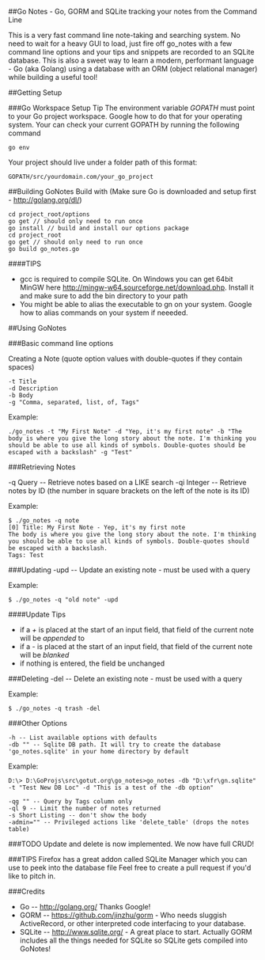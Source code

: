 ##Go Notes - Go, GORM and SQLite tracking your notes from the Command Line

This is a very fast command line note-taking and searching system.
No need to wait for a heavy GUI to load, just fire off go_notes with a few command line options and your tips and snippets are recorded to an SQLite database. This is also a sweet way to learn a modern, performant language - Go (aka Golang) using a database with an ORM (object relational manager) while building a useful tool!

##Getting Setup

###Go Workspace Setup Tip
The environment variable *GOPATH* must point to your Go project workspace. Google how to do that for your operating system.
Your can check your current GOPATH by running the following command
```
go env
```

Your project should live under a folder path of this format:
```
GOPATH/src/yourdomain.com/your_go_project
```

##Building GoNotes
Build with (Make sure Go is downloaded and setup first - http://golang.org/dl/)

```
cd project_root/options
go get // should only need to run once
go install // build and install our options package
cd project_root
go get // should only need to run once
go build go_notes.go
```

####TIPS
* gcc is required to compile SQLite. On Windows you can get 64bit MinGW here http://mingw-w64.sourceforge.net/download.php. Install it and make sure to add the bin directory to your path
* You might be able to alias the executable to gn on your system. Google how to alias commands on your system if neeeded.

##Using GoNotes

###Basic command line options

Creating a Note (quote option values with double-quotes if they contain spaces)

    -t Title
    -d Description
    -b Body
    -g "Comma, separated, list, of, Tags"

Example:
```
./go_notes -t "My First Note" -d "Yep, it's my first note" -b "The body is where you give the long story about the note. I'm thinking you should be able to use all kinds of symbols. Double-quotes should be escaped with a backslash" -g "Test"
```

###Retrieving Notes

-q Query -- Retrieve notes based on a LIKE search
-qi Integer -- Retrieve notes by ID (the number in square brackets on the left of the note is its ID)

Example:

```
$ ./go_notes -q note
[0] Title: My First Note - Yep, it's my first note
The body is where you give the long story about the note. I'm thinking you should be able to use all kinds of symbols. Double-quotes should be escaped with a backslash.
Tags: Test
```

###Updating
-upd -- Update an existing note - must be used with a query

Example:

```
$ ./go_notes -q "old note" -upd
```
####Update Tips
* if a *+* is placed at the start of an input field, that field of the current note will be *appended* to
* if a *-* is placed at the start of an input field, that field of the current note will be *blanked*
* if nothing is entered, the field be unchanged

###Deleting
-del -- Delete an existing note - must be used with a query

Example:

```
$ ./go_notes -q trash -del
```

###Other Options
    
    -h -- List available options with defaults
    -db "" -- Sqlite DB path. It will try to create the database 'go_notes.sqlite' in your home directory by default

Example:

```
D:\> D:\GoProjs\src\gotut.org\go_notes>go_notes -db "D:\xfr\gn.sqlite" -t "Test New DB Loc" -d "This is a test of the -db option"
```
    -qg "" -- Query by Tags column only
    -ql 9 -- Limit the number of notes returned
    -s Short Listing -- don't show the body
    -admin="" -- Privileged actions like 'delete_table' (drops the notes table)
###TODO
Update and delete is now implemented. We now have full CRUD!

###TIPS
Firefox has a great addon called SQLite Manager which you can use to peek into the database file
Feel free to create a pull request if you'd like to pitch in.

###Credits
- Go -- http://golang.org/  Thanks Google!
- GORM -- https://github.com/jinzhu/gorm  - Who needs sluggish ActiveRecord, or other interpreted code interfacing to your database.
- SQLite -- http://www.sqlite.org/ - A great place to start. Actually GORM includes all the things needed for SQLite so SQLite gets compiled into GoNotes!

